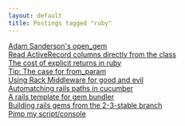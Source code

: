```yaml
---
layout: default
title: Postings tagged "ruby"
---
```

[Adam Sanderson's open_gem](http://janesconference.github.com/KievII//2009/05/adam-sandersons-open-gem)<br />
[Read ActiveRecord columns directly from the class](http://janesconference.github.com/KievII//2009/05/read-active-record-columns-directly-from-the-class)<br />
[The cost of explicit returns in ruby](http://janesconference.github.com/KievII//2009/08/the-cost-of-explicit-returns-in-ruby)<br />
[Tip: The case for from_param](http://janesconference.github.com/KievII//2009/09/tip-the-case-for-from-param)<br />
[Using Rack Middleware for good and evil](http://janesconference.github.com/KievII//2009/05/using-rack-middleware-for-good-and-evil)<br />
[Automatching rails paths in cucumber](http://janesconference.github.com/KievII//2009/05/automatching-rails-paths-in-cucumber)<br />
[A rails template for gem bundler](http://janesconference.github.com/KievII//2009/11/a-rails-template-for-gem-bundler)<br />
[Building rails gems from the 2-3-stable branch](http://janesconference.github.com/KievII//2009/11/building-gems-from-a-rails-branch)<br />
[Pimp my script/console](http://janesconference.github.com/KievII//2009/06/pimp-my-script-console)<br />
